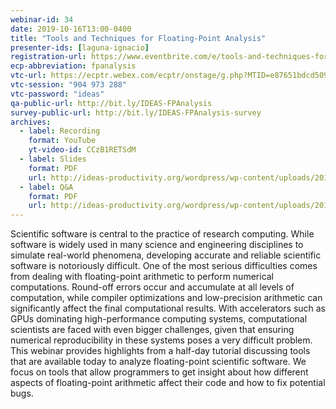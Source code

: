 ```yaml
---
webinar-id: 34
date: 2019-10-16T13:00-0400
title: "Tools and Techniques for Floating-Point Analysis"
presenter-ids: [laguna-ignacio]
registration-url: https://www.eventbrite.com/e/tools-and-techniques-for-floating-point-analysis-tickets-72265194141
ecp-abbreviation: fpanalysis
vtc-url: https://ecptr.webex.com/ecptr/onstage/g.php?MTID=e87651bdcd5093ee5f60d5200994777e6
vtc-session: "904 973 288"
vtc-password: "ideas"
qa-public-url: http://bit.ly/IDEAS-FPAnalysis
survey-public-url: http://bit.ly/IDEAS-FPAnalysis-survey
archives:
  - label: Recording
    format: YouTube
    yt-video-id: CCzB1RETSdM
  - label: Slides
    format: PDF
    url: http://ideas-productivity.org/wordpress/wp-content/uploads/2019/10/webinar034-FPAnalysis.pdf
  - label: Q&A
    format: PDF
    url: http://ideas-productivity.org/wordpress/wp-content/uploads/2019/10/webinar034-FPAnalysis-qa.pdf
---
```

Scientific software is central to the practice of research
computing. While software is widely used in many science and
engineering disciplines to simulate real-world phenomena, developing
accurate and reliable scientific software is notoriously
difficult. One of the most serious difficulties comes from dealing
with floating-point arithmetic to perform numerical
computations. Round-off errors occur and accumulate at all levels of
computation, while compiler optimizations and low-precision arithmetic
can significantly affect the final computational results. With
accelerators such as GPUs dominating high-performance computing
systems, computational scientists are faced with even bigger
challenges, given that ensuring numerical reproducibility in these
systems poses a very difficult problem. This webinar provides
highlights from a half-day tutorial discussing tools that are
available today to analyze floating-point scientific software. We
focus on tools that allow programmers to get insight about how
different aspects of floating-point arithmetic affect their code and
how to fix potential bugs.
